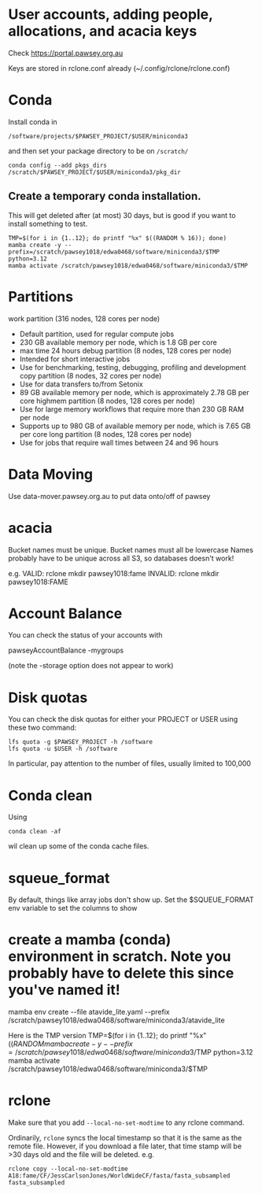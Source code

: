 # User accounts, adding people, allocations, and acacia keys

Check https://portal.pawsey.org.au

Keys are stored in rclone.conf already (~/.config/rclone/rclone.conf)

# Conda

Install conda in

```
/software/projects/$PAWSEY_PROJECT/$USER/miniconda3
```

and then set your package directory to be on `/scratch/`

```
conda config --add pkgs_dirs /scratch/$PAWSEY_PROJECT/$USER/miniconda3/pkg_dir
```

## Create a temporary conda installation. 

This will get deleted after (at most) 30 days, but is good if you want to install 
something to test. 


```
TMP=$(for i in {1..12}; do printf "%x" $((RANDOM % 16)); done)
mamba create -y --prefix=/scratch/pawsey1018/edwa0468/software/miniconda3/$TMP  python=3.12
mamba activate /scratch/pawsey1018/edwa0468/software/miniconda3/$TMP
```


# Partitions

work partition (316 nodes, 128 cores per node)
- Default partition, used for regular compute jobs
- 230 GB available memory per node, which is 1.8 GB per core
- max time 24 hours
debug partition (8 nodes, 128 cores per node)
- Intended for short interactive jobs
- Use for benchmarking, testing, debugging, profiling and development
copy partition (8 nodes, 32 cores per node)
- Use for data transfers to/from Setonix
- 89 GB available memory per node, which is approximately 2.78 GB per core 
highmem partition (8 nodes, 128 cores per node)
- Use for large memory workflows that require more than 230 GB RAM per node
- Supports up to 980 GB of available memory per node, which is 7.65 GB per core
long partition (8 nodes, 128 cores per node)
- Use for jobs that require wall times between 24 and 96 hours

# Data Moving

Use  data-mover.pawsey.org.au  to put data onto/off of pawsey

# acacia

Bucket names must be unique.
Bucket names must all be lowercase
Names probably have to be unique across all S3, so databases doesn't work!

e.g. 
  VALID: rclone mkdir pawsey1018:fame 
INVALID: rclone mkdir pawsey1018:FAME

# Account Balance

You can check the status of your accounts with

pawseyAccountBalance -mygroups

(note the -storage option does not appear to work)

# Disk quotas

You can check the disk quotas for either your PROJECT or USER using these two command:

```
lfs quota -g $PAWSEY_PROJECT -h /software
lfs quota -u $USER -h /software
```

In particular, pay attention to the number of files, usually limited to 100,000


# Conda clean

Using 

```
conda clean -af
```

wil clean up some of the conda cache files.


# squeue_format

By default, things like array jobs don't show up. Set the $SQUEUE_FORMAT env variable to set the columns to show


# create a mamba (conda) environment in scratch. Note you probably have to delete this since you've named it!
mamba env create --file atavide_lite.yaml --prefix /scratch/pawsey1018/edwa0468/software/miniconda3/atavide_lite

Here is the TMP version
TMP=$(for i in {1..12}; do printf "%x" $((RANDOM % 16)); done)
mamba create -y --prefix=/scratch/pawsey1018/edwa0468/software/miniconda3/$TMP  python=3.12
mamba activate /scratch/pawsey1018/edwa0468/software/miniconda3/$TMP

# rclone

Make sure that you add `--local-no-set-modtime` to any rclone command.

Ordinarily, `rclone` syncs the local timestamp so that it is the same as the remote file. However, if you download a file later, that time stamp will be >30 days old and the file will be deleted. 
e.g.

```
rclone copy --local-no-set-modtime A18:fame/CF/JessCarlsonJones/WorldWideCF/fasta/fasta_subsampled fasta_subsampled
```
